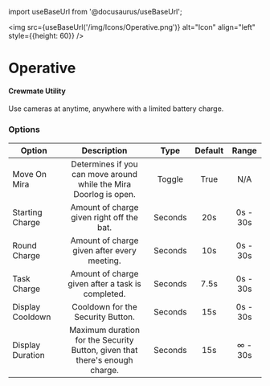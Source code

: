 import useBaseUrl from '@docusaurus/useBaseUrl';

<img src={useBaseUrl('/img/Icons/Operative.png')} alt="Icon" align="left" style={{height: 60}} />
# Operative

#### Crewmate Utility

Use cameras at anytime, anywhere with a limited battery charge.

### Options

| Option | Description | Type | Default | Range |
|----------|:-----------------:|:------:|:------:|:------:|
| Move On Mira | Determines if you can move around while the Mira Doorlog is open. | Toggle | True | N/A |
| Starting Charge | Amount of charge given right off the bat. | Seconds | 20s | 0s - 30s |
| Round Charge | Amount of charge given after every meeting. | Seconds | 10s | 0s - 30s |
| Task Charge | Amount of charge given after a task is completed. | Seconds | 7.5s | 0s - 30s |
| Display Cooldown | Cooldown for the Security Button. | Seconds | 15s | 0s - 30s |
| Display Duration | Maximum duration for the Security Button, given that there's enough charge. | Seconds | 15s | ∞ - 30s |
